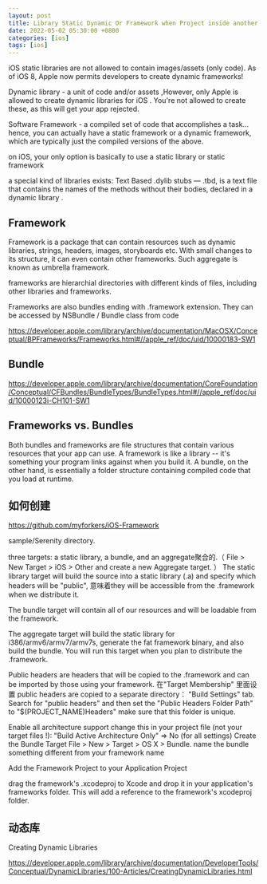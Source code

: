 ```yaml
---
layout: post
title: Library Static Dynamic Or Framework when Project inside another project
date: 2022-05-02 05:30:00 +0800
categories: [ios]
tags: [ios]
---
```


iOS static libraries are not allowed to contain images/assets (only code). As of iOS 8, Apple now permits developers to create dynamic frameworks!

Dynamic library - a unit of code and/or assets ,However, only Apple is allowed to create dynamic libraries for iOS . You're not allowed to create these, as this will get your app rejected.

Software Framework - a compiled set of code that accomplishes a task... hence, you can actually have a static framework or a dynamic framework, which are typically just the compiled versions of the above.

on iOS, your only option is basically to use a static library or static framework

a special kind of libraries exists: Text Based .dylib stubs — .tbd, is a text file that contains the names of the methods without their bodies, declared in a dynamic library .


## Framework
Framework is a package that can contain resources such as dynamic libraries, strings, headers, images, storyboards etc. With small changes to its structure, it can even contain other frameworks. Such aggregate is known as umbrella framework.

frameworks are hierarchial directories with different kinds of files, including other libraries and frameworks.

Frameworks are also bundles ending with .framework extension. They can be accessed by NSBundle / Bundle class from code

https://developer.apple.com/library/archive/documentation/MacOSX/Conceptual/BPFrameworks/Frameworks.html#//apple_ref/doc/uid/10000183-SW1

## Bundle
https://developer.apple.com/library/archive/documentation/CoreFoundation/Conceptual/CFBundles/BundleTypes/BundleTypes.html#//apple_ref/doc/uid/10000123i-CH101-SW1

## Frameworks vs. Bundles
Both bundles and frameworks are file structures that contain various resources that your app can use. A framework is like a library -- it's something your program links against when you build it. A bundle, on the other hand, is essentially a folder structure containing compiled code that you load at runtime.

## 如何创建
https://github.com/myforkers/iOS-Framework

sample/Serenity directory.

three targets: a static library, a bundle, and an aggregate聚合的.（ File > New Target > iOS > Other and create a new Aggregate target. ）
The static library target will build the source into a static library (.a) and specify which headers will be "public", 意味着they will be accessible from the .framework when we distribute it.

The bundle target will contain all of our resources and will be loadable from the framework.

The aggregate target will build the static library for i386/armv6/armv7/armv7s, generate the fat framework binary, and also build the bundle. You will run this target when you plan to distribute the .framework.

Public headers are headers that will be copied to the .framework and can be imported by those using your framework.
在"Target Membership" 里面设置 public headers are copied to a separate directory： "Build Settings" tab. Search for "public headers" and then set the "Public Headers Folder Path" to "$(PROJECT_NAME)Headers" make sure that this folder is unique.

Enable all architecture support
change this in your project file (not your target files !): "Build Active Architecture Only" => No (for all settings)
Create the Bundle Target
File > New > Target > OS X > Bundle. name the bundle something different from your framework name


Add the Framework Project to your Application Project

drag the framework's .xcodeproj to Xcode and drop it in your application's frameworks folder. This will add a reference to the framework's xcodeproj folder.

## 动态库
Creating Dynamic Libraries

https://developer.apple.com/library/archive/documentation/DeveloperTools/Conceptual/DynamicLibraries/100-Articles/CreatingDynamicLibraries.html